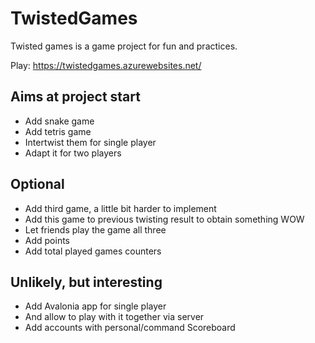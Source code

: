 # TwistedGames

Twisted games is a game project for fun and practices.

Play:
https://twistedgames.azurewebsites.net/

## Aims at project start

* Add snake game
* Add tetris game
* Intertwist them for single player
* Adapt it for two players

## Optional
* Add third game, a little bit harder to implement
* Add this game to previous twisting result to obtain something WOW
* Let friends play the game all three
* Add points
* Add total played games counters

## Unlikely, but interesting
* Add Avalonia app for single player
* And allow to play with it together via server
* Add accounts with personal/command Scoreboard